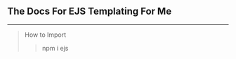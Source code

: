 The Docs For EJS Templating For Me
----------------------------------
----------------------------------

> How to Import
>> npm i ejs

